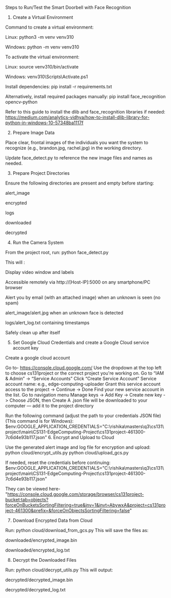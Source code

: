 Steps to Run/Test the Smart Doorbell with Face Recognition

1. Create a Virtual Environment

Command to create a virtual environment:

Linux: python3 -m venv venv310

Windows: python -m venv venv310

To activate the virtual environment:

Linux: source venv310/bin/activate

Windows: venv310\Scripts\Activate.ps1

Install dependencies:
pip install -r requirements.txt

Alternatively, install required packages manually:
pip install face_recognition opencv-python

Refer to this guide to install the dlib and face_recognition libraries if needed:
https://medium.com/analytics-vidhya/how-to-install-dlib-library-for-python-in-windows-10-57348ba1117f

2. Prepare Image Data

Place clear, frontal images of the individuals you want the system to recognize (e.g., brandon.jpg, rachel.jpg) in the working directory.

Update face_detect.py to reference the new image files and names as needed.

3. Prepare Project Directories

Ensure the following directories are present and empty before starting:

alert_image

encrypted

logs

downloaded

decrypted

4. Run the Camera System

From the project root, run:
python face_detect.py

This will :

Display video window and labels

Accessible remotely via http://[Host-IP]:5000 on any smartphone/PC browser

Alert you by email (with an attached image) when an unknown is seen (no spam)

alert_image/alert.jpg when an unknown face is detected

logs/alert_log.txt containing timestamps

Safely clean up after itself

5. Set Google Cloud Credentials and create a Google Cloud service account key

Create a google cloud account

Go to- https://console.cloud.google.com/
Use the dropdown at the top left to choose cs131project or the correct project you're working on.
Go to “IAM & Admin” → “Service Accounts”
Click “Create Service Account”
Service account name: e.g., edge-computing-uploader
Grant this service account access to the project -> Continue -> Done
Find your new service account in the list.
Go to navigation menu
Manage keys -> Add Key -> Create new key -> Choose JSON, then Create
A .json file will be downloaded to your computer — add it to the project directory
 
Run the following command (adjust the path to your credentials JSON file)(This command is for Windows):
$env:GOOGLE_APPLICATION_CREDENTIALS="C:\rishika\masters\q3\cs131\project\main\CS131-EdgeComputing-Project\cs131project-461300-7c6d4e93b117.json"
6. Encrypt and Upload to Cloud

Use the generated alert image and log file for encryption and upload:
python cloud/encrypt_utils.py
python cloud/upload_gcs.py

If needed, reset the credentials before continuing:
$env:GOOGLE_APPLICATION_CREDENTIALS="C:\rishika\masters\q3\cs131\project\main\CS131-EdgeComputing-Project\cs131project-461300-7c6d4e93b117.json"

They can be viewed here- "https://console.cloud.google.com/storage/browser/cs131project-bucket;tab=objects?forceOnBucketsSortingFiltering=true&inv=1&invt=AbywxA&project=cs131project-461300&prefix=&forceOnObjectsSortingFiltering=false"

7. Download Encrypted Data from Cloud

Run:
python cloud/download_from_gcs.py
This will save the files as:

downloaded/encrypted_image.bin

downloaded/encrypted_log.txt

8. Decrypt the Downloaded Files

Run:
python cloud/decrypt_utils.py
This will output:

decrypted/decrypted_image.bin

decrypted/decrypted_log.txt



